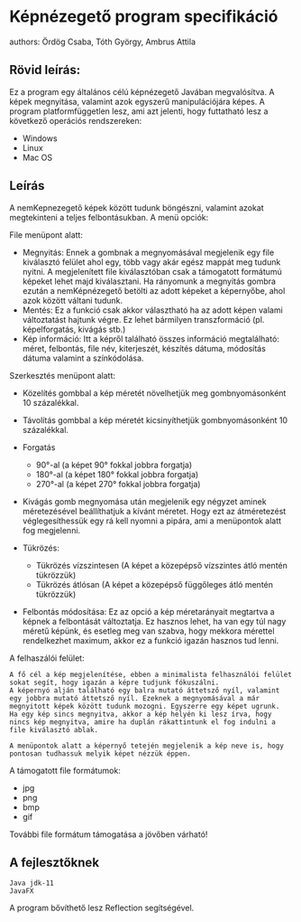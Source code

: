 # Képnézegető program specifikáció

 authors: Ördög Csaba, Tóth György, Ambrus Attila

## Rövid leírás:
Ez a program egy általános célú képnézegető Javában megvalósítva.
A képek megnyitása, valamint azok egyszerű manipulációjára képes.
A program platformfüggetlen lesz, ami azt jelenti, hogy futtatható lesz a következő operációs rendszereken:
- Windows
- Linux
- Mac OS

## Leírás

A nemKepnezegető képek között tudunk böngészni, valamint azokat megtekinteni a teljes felbontásukban.
A menü opciók:

File menüpont alatt:
- Megnyitás:
    Ennek a gombnak a megnyomásával megjelenik egy file kiválasztó felület ahol egy, több vagy akár egész mappát meg tudunk nyitni. A megjelenített file kiválasztóban csak a támogatott formátumú képeket lehet majd kiválasztani. Ha rányomunk a megnyitás gombra ezután a nemKépnézegető betölti az adott képeket a képernyőbe, ahol azok között váltani tudunk. 
- Mentés:
    Ez a funkció csak akkor választható ha az adott képen valami változtatást hajtunk végre. Ez lehet bármilyen transzformáció (pl. képelforgatás, kivágás stb.)
- Kép információ:
    Itt a képről található összes információ megtalálható: méret, felbontás, file név, kiterjeszét, készítés dátuma, módosítás dátuma valamint a színkódolása.

Szerkesztés menüpont alatt:
- Közelítés gombbal a kép méretét növelhetjük meg gombnyomásonként 10 százalékkal.
- Távolítás gombbal a kép méretét kicsinyíthetjük gombnyomásonként 10 százalékkal.
- Forgatás
    - 90°-al (a képet 90° fokkal jobbra forgatja)
    - 180°-al (a képet 180° fokkal jobbra forgatja)
    - 270°-al (a képet 270° fokkal jobbra forgatja)

- Kivágás gomb megnyomása után megjelenik egy négyzet aminek méretezésével beállíthatjuk a kívánt méretet. Hogy ezt az átméretezést véglegesíthessük egy rá kell nyomni a pipára, ami a menüpontok alatt fog megjelenni.
- Tükrözés:
    - Tükrözés vízszintesen (A képet a közepépső vízszintes átló mentén tükrözzük)
    - Tükrözés átlósan (A képet a közepépső függőleges átló mentén tükrözzük)
- Felbontás módosítása:
    Ez az opció a kép méretarányait megtartva a képnek a felbontását változtatja. Ez hasznos lehet, ha van egy túl nagy méretű képünk, és esetleg meg van szabva, hogy mekkora mérettel rendelkezhet maximum, akkor ez a funkció igazán hasznos tud lenni.

A felhaszálói felület:

    A fő cél a kép megjelenítése, ebben a minimalista felhasználói felület sokat segít, hogy igazán a képre tudjunk fókuszálni.
    A képernyó alján található egy balra mutató áttetsző nyíl, valamint egy jobbra mutató áttetsző nyíl. Ezeknek a megnyomásával a már megnyitott képek között tudunk mozogni. Egyszerre egy képet ugrunk.
    Ha egy kép sincs megnyitva, akkor a kép helyén ki lesz írva, hogy nincs kép megnyitva, amire ha duplán rákattintunk el fog indulni a file kiválasztó ablak.

    A menüpontok alatt a képernyő tetején megjelenik a kép neve is, hogy pontosan tudhassuk melyik képet nézzük éppen.


A támogatott file formátumok:
- jpg
- png
- bmp
- gif

További file formátum támogatása a jövőben várható!

## A fejlesztőknek
    Java jdk-11
    JavaFX

A program bővíthető lesz Reflection segítségével.